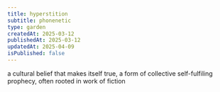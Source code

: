 ```yaml
---
title: hyperstition
subtitle: phonenetic
type: garden
createdAt: 2025-03-12
publishedAt: 2025-03-12
updatedAt: 2025-04-09
isPublished: false
---
```


 a cultural belief that makes itself true, a form of collective self-fulfiling prophecy, often rooted in work of fiction


